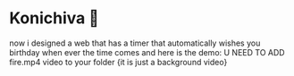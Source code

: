 # Konichiva 🙂
now i designed a web that has a timer that automatically wishes you birthday when ever the time comes and here is the demo:
U NEED TO ADD fire.mp4 video to your folder {it is just  a background video}
